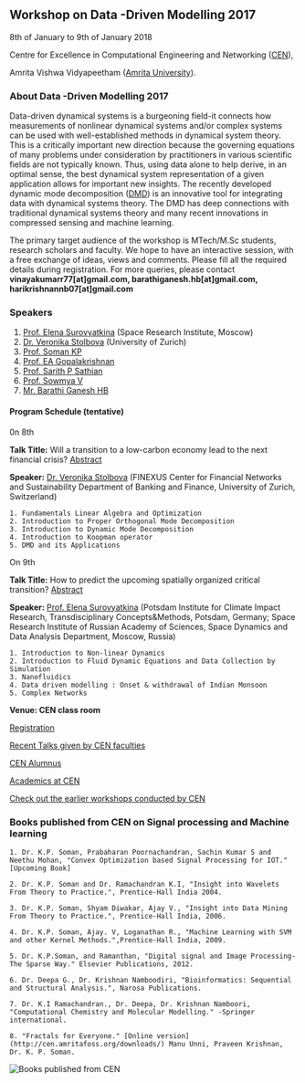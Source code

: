 ##  	Workshop on Data -Driven Modelling 2017

8th of January to 9th of January 2018

Centre for Excellence in Computational Engineering and Networking ([CEN](https://www.amrita.edu/center/computational-engineering-and-networking)),

Amrita Vishwa Vidyapeetham ([Amrita University](https://www.amrita.edu/)).

### About Data -Driven Modelling 2017
Data-driven dynamical systems is a burgeoning field-it connects how measurements of nonlinear dynamical systems and/or complex systems can be used with well-established methods in dynamical system theory. This is a critically important new direction because the governing equations of many problems under consideration by practitioners in various scientific fields are not typically known. Thus, using data alone to help derive, in an optimal sense, the best dynamical system representation of a given application allows for important new insights. The recently developed dynamic mode decomposition ([DMD](http://bookstore.siam.org/ot149/)) is an innovative tool for integrating data with dynamical systems theory. The DMD has deep connections with traditional dynamical systems theory and many recent innovations in compressed sensing and machine learning. 

The primary target audience of the workshop is MTech/M.Sc students, research scholars and faculty. We hope to have an interactive session, with a free exchange of ideas, views and comments. Please fill all the required details during registration. For more queries, please contact **vinayakumarr77[at]gmail.com, barathiganesh.hb[at]gmail.com, harikrishnannb07[at]gmail.com**

### Speakers
1. [Prof. Elena Surovyatkina](https://scholar.google.co.in/citations?user=0vZ07kMAAAAJ&hl=en&oi=ao) (Space Research Institute, Moscow)
2. [Dr. Veronika Stolbova](https://scholar.google.co.in/citations?user=SxGh7U8AAAAJ&hl=en&oi=ao) (University of Zurich)
3. [Prof. Soman KP](http://nlp.amrita.edu/somankp/)
4. [Prof. EA Gopalakrishnan](https://www.amrita.edu/faculty/ea-gopalakrishnan)
5. [Prof. Sarith P Sathian](https://sites.google.com/site/sarithshomepage/home)
6. [Prof. Sowmya V ](https://www.amrita.edu/faculty/v-sowmya)
7. [Mr. Barathi Ganesh HB](https://barathiganesh-hb.github.io/)

#### Program Schedule (tentative)

0n 8th

**Talk Title:** Will a transition to a low-carbon economy lead to the next financial crisis? [Abstract](https://github.com/BarathiGanesh-HB/cen-ddm2017/blob/master/Veronika-Stolbova.docx?raw=true)

**Speaker:** [Dr. Veronika Stolbova](https://scholar.google.co.in/citations?user=SxGh7U8AAAAJ&hl=en&oi=ao) (FINEXUS Center for Financial Networks and Sustainability Department of Banking and Finance, University of Zurich, Switzerland)

    1. Fundamentals Linear Algebra and Optimization
    2. Introduction to Proper Orthogonal Mode Decomposition
    3. Introduction to Dynamic Mode Decomposition 
    4. Introduction to Koopman operator
    5. DMD and its Applications
   

On 9th

**Talk Title:** How to predict the upcoming spatially organized critical transition? [Abstract](https://github.com/BarathiGanesh-HB/cen-ddm2017/blob/master/Elena-Surovyatkina.docx?raw=true)

**Speaker:** [Prof. Elena Surovyatkina](https://scholar.google.co.in/citations?user=0vZ07kMAAAAJ&hl=en&oi=ao) (Potsdam Institute for Climate Impact Research, Transdisciplinary Concepts&Methods, Potsdam, Germany; Space Research Institute of Russian Academy of Sciences, Space Dynamics and Data Analysis Department, Moscow, Russia)

    1. Introduction to Non-linear Dynamics
    2. Introduction to Fluid Dynamic Equations and Data Collection by Simulation
    3. Nanofluidics
    4. Data driven modelling : Onset & withdrawal of Indian Monsoon
    5. Complex Networks

**Venue: CEN class room** 

[Registration](https://docs.google.com/forms/d/1mR9yLTblLSYWb5zQX3XrQTUutZPkcArGYrMOuBYMe8E/viewform?edit_requested=true)

[Recent Talks given by CEN faculties](https://barathiganesh-hb.github.io/cen-talks/)

[CEN Alumnus](http://nlp.amrita.edu/cenalumini/cen-alumini.html)

[Academics at CEN](http://nlp.amrita.edu/students/index.html)

[Check out the earlier workshops conducted by CEN](https://barathiganesh-hb.github.io/cen-workshops/)

### Books published from CEN on Signal processing and Machine learning

    1. Dr. K.P. Soman, Prabaharan Poornachandran, Sachin Kumar S and Neethu Mohan, "Convex Optimization based Signal Processing for IOT." [Upcoming Book]

    2. Dr. K.P. Soman and Dr. Ramachandran K.I, "Insight into Wavelets From Theory to Practice.", Prentice-Hall India 2004.

    3. Dr. K.P. Soman, Shyam Diwakar, Ajay V., "Insight into Data Mining From Theory to Practice.", Prentice-Hall India, 2006.

    4. Dr. K.P. Soman, Ajay. V, Loganathan R., "Machine Learning with SVM and other Kernel Methods.",Prentice-Hall India, 2009.

    5. Dr. K.P.Soman, and Ramanthan, "Digital signal and Image Processing-The Sparse Way." Elsevier Publications, 2012.

    6. Dr. Deepa G., Dr. Krishnan Namboodiri, "Bioinformatics: Sequential and Structural Analysis.", Narosa Publications.

    7. Dr. K.I Ramachandran., Dr. Deepa, Dr. Krishnan Namboori, "Computational Chemistry and Molecular Modelling." -Springer international.

    8. "Fractals for Everyone." [Online version](http://cen.amritafoss.org/downloads/) Manu Unni, Praveen Krishnan, Dr. K. P. Soman.

![Books published from CEN]({{"books.png"}})
